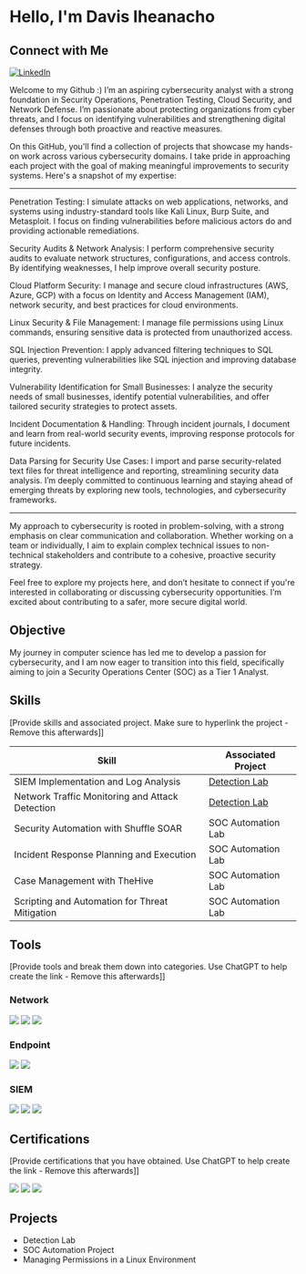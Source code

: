 
# Hello, I'm Davis Iheanacho
## Connect with Me  
[![LinkedIn](https://img.shields.io/badge/LinkedIn-Profile-blue?logo=linkedin&style=flat-square)](https://www.linkedin.com/in/davis-iheanacho-32b6b8142/)

Welcome to my Github :) I’m an aspiring cybersecurity analyst with a strong foundation in Security Operations, Penetration Testing, Cloud Security, and Network Defense. I’m passionate about protecting organizations from cyber threats, and I focus on identifying vulnerabilities and strengthening digital defenses through both proactive and reactive measures.

On this GitHub, you'll find a collection of projects that showcase my hands-on work across various cybersecurity domains. I take pride in approaching each project with the goal of making meaningful improvements to security systems. Here's a snapshot of my expertise:

------

Penetration Testing: 
I simulate attacks on web applications, networks, and systems using industry-standard tools like Kali Linux, Burp Suite, and Metasploit. I focus on finding vulnerabilities before malicious actors do and providing actionable remediations.

Security Audits & Network Analysis: I perform comprehensive security audits to evaluate network structures, configurations, and access controls. By identifying weaknesses, I help improve overall security posture.

Cloud Platform Security: I manage and secure cloud infrastructures (AWS, Azure, GCP) with a focus on Identity and Access Management (IAM), network security, and best practices for cloud environments.

Linux Security & File Management: I manage file permissions using Linux commands, ensuring sensitive data is protected from unauthorized access.

SQL Injection Prevention: I apply advanced filtering techniques to SQL queries, preventing vulnerabilities like SQL injection and improving database integrity.

Vulnerability Identification for Small Businesses: I analyze the security needs of small businesses, identify potential vulnerabilities, and offer tailored security strategies to protect assets.

Incident Documentation & Handling: Through incident journals, I document and learn from real-world security events, improving response protocols for future incidents.

Data Parsing for Security Use Cases: I import and parse security-related text files for threat intelligence and reporting, streamlining security data analysis.
I’m deeply committed to continuous learning and staying ahead of emerging threats by exploring new tools, technologies, and cybersecurity frameworks.

-------

My approach to cybersecurity is rooted in problem-solving, with a strong emphasis on clear communication and collaboration. Whether working on a team or individually, I aim to explain complex technical issues to non-technical stakeholders and contribute to a cohesive, proactive security strategy.

Feel free to explore my projects here, and don’t hesitate to connect if you're interested in collaborating or discussing cybersecurity opportunities. I’m excited about contributing to a safer, more secure digital world.

## Objective

My journey in computer science has led me to develop a passion for cybersecurity, and I am now eager to transition into this field, specifically aiming to join a Security Operations Center (SOC) as a Tier 1 Analyst.

## Skills
[Provide skills and associated project. Make sure to hyperlink the project - Remove this afterwards]]

| Skill                                         | Associated Project         |
|-----------------------------------------------|----------------------------|
| SIEM Implementation and Log Analysis          | <a href="https://google.com">Detection Lab</a>|
| Network Traffic Monitoring and Attack Detection | <a href="https://google.com">Detection Lab</a>|
| Security Automation with Shuffle SOAR         | SOC Automation Lab|
| Incident Response Planning and Execution      | SOC Automation Lab|
| Case Management with TheHive                  | SOC Automation Lab|
| Scripting and Automation for Threat Mitigation | SOC Automation Lab|

## Tools
[Provide tools and break them down into categories. Use ChatGPT to help create the link - Remove this afterwards]]

### Network
<div>
    <img src="https://img.shields.io/badge/-Wireshark-1679A7?&style=for-the-badge&logo=Wireshark&logoColor=white" />
    <img src="https://img.shields.io/badge/-Suricata-EF3B2D?&style=for-the-badge&logo=Suricata&logoColor=white" />
    <img src="https://img.shields.io/badge/-Zeek-777BB4?&style=for-the-badge&logo=Zeek&logoColor=white" />
</div>

### Endpoint
<div>
    <img src="https://img.shields.io/badge/-Microsoft_Defender_for_Endpoint-00A4EF?&style=for-the-badge&logo=Microsoft&logoColor=white" />
    <img src="https://img.shields.io/badge/-Velociraptor-4B275F?&style=for-the-badge&logo=Velociraptor&logoColor=white" />
</div>

### SIEM
<div>
    <img src="https://img.shields.io/badge/-Microsoft_Sentinel-0078D4?&style=for-the-badge&logo=Microsoft&logoColor=white" />
    <img src="https://img.shields.io/badge/-Splunk-000000?&style=for-the-badge&logo=Splunk&logoColor=white" />
    <img src="https://img.shields.io/badge/-Elastic-005571?&style=for-the-badge&logo=Elastic&logoColor=white" />
</div>

## Certifications
[Provide certifications that you have obtained. Use ChatGPT to help create the link - Remove this afterwards]]
<div>
<img src="https://img.shields.io/badge/-Security%2B-FF0000?&style=for-the-badge&logo=CompTIA&logoColor=white" />
<img src="https://img.shields.io/badge/-Network%2B-007ACC?&style=for-the-badge&logo=CompTIA&logoColor=white" />
<img src="https://img.shields.io/badge/-A%2B-4D4D4D?&style=for-the-badge&logo=CompTIA&logoColor=white" />

</div>

## Projects
- Detection Lab
- SOC Automation Project
- Managing Permissions in a Linux Environment
